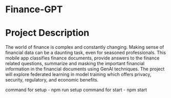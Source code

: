# Finance-GPT

# Project Description 

The world of finance is complex and constantly changing.
Making sense of financial data can be a daunting task, even for seasoned professionals. This mobile app classifies finance documents, provide answers to the finance related questions, summarize and masking the important financial information in the financial documents using GenAl techniques. The project will explore federated learning in model training which offers privacy, security, regulatory, and economic benefits.

command for setup - npm run setup
command for start - npm start
